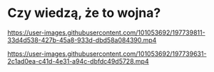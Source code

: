 # Czy wiedzą, że to wojna?



https://user-images.githubusercontent.com/101053692/197739811-33d4d538-427b-45a8-933d-dbd58a084390.mp4



https://user-images.githubusercontent.com/101053692/197739631-2c1ad0ea-c41d-4e31-a94c-dbfdc49d5728.mp4

